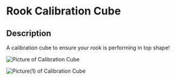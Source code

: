 # Rook Calibration Cube

## Description
A calibration cube to ensure your rook is performing in top shape!

![Picture of Calibration Cube](https://github.com/Leviathan3DPrinting/Rook-3D-Printer-ROD-MOD/blob/6b6431f318fb85c75139b41bdfd60ebadd6bcb7c/Rook_Calibration_Cube/images/Calibration_Cube(1).png)

![Picture(1) of Calibration Cube](https://github.com/Leviathan3DPrinting/Rook-3D-Printer-ROD-MOD/blob/6b6431f318fb85c75139b41bdfd60ebadd6bcb7c/Rook_Calibration_Cube/images/Calibration_Cube.png)